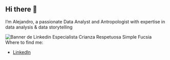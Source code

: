 ## Hi there 👋
I’m Alejandro, a passionate Data Analyst and Antropologist with expertise in data analysis & data storytelling

 ![Banner de Linkedin Especialista Crianza Respetuosa Simple Fucsia](https://github.com/user-attachments/assets/03464826-c347-45b9-8270-3a4e1f089836)
Where to find me:
- [Linkedln](https://www.linkedin.com/in/alejandro-reyes-mendez-3a6a79275/)

<!--
**Alex-Reyes-Mendez/Alex-Reyes-Mendez** is a ✨ _special_ ✨ repository because its `README.md` (this file) appears on your GitHub profile.

Here are some ideas to get you started:

- 🔭 I’m currently working on ...
- 🌱 I’m currently learning ...
- 👯 I’m looking to collaborate on ...
- 🤔 I’m looking for help with ...
- 💬 Ask me about ...
- 📫 How to reach me: ...
- 😄 Pronouns: ...
- ⚡ Fun fact: ...
-->
